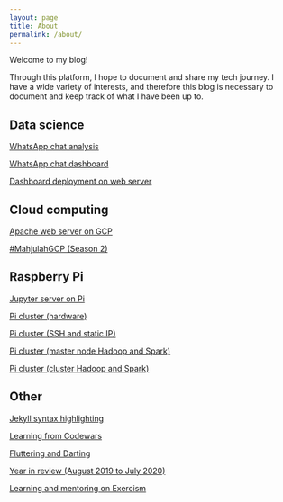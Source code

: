 ```yaml
---
layout: page
title: About
permalink: /about/
---
```


Welcome to my blog! 

Through this platform, I hope to document and share my tech journey. I have a wide variety of interests, and therefore this blog is necessary to document and keep track of what I have been up to.

## Data science

[WhatsApp chat analysis](https://blog.yifei.sg/jekyll/update/2020/07/18/whatsapp-chat-analysis.html)

[WhatsApp chat dashboard](https://blog.yifei.sg/jekyll/update/2020/08/17/whatsapp-chat-dashboard.html)

[Dashboard deployment on web server](https://blog.yifei.sg/jekyll/update/2020/08/18/dashboard-deployment.html)

## Cloud computing

[Apache web server on GCP](https://blog.yifei.sg/jekyll/update/2020/08/17/apache-web-server-gcp.html)

[#MahjulahGCP (Season 2)](https://blog.yifei.sg/jekyll/update/2020/09/29/mahjulahgcp-season-2.html)

## Raspberry Pi

[Jupyter server on Pi](https://zyf0717.github.io/jekyll/update/2020/05/23/jupyter-server-on-pi.html)

[Pi cluster (hardware)](https://zyf0717.github.io/jekyll/update/2020/06/23/pi-clustering-hardware.html)

[Pi cluster (SSH and static IP)](https://zyf0717.github.io/jekyll/update/2020/06/24/pi-ssh-ip.html)

[Pi cluster (master node Hadoop and Spark)](https://zyf0717.github.io/jekyll/update/2020/06/25/pi-single-node-hadoop-spark.html)

[Pi cluster (cluster Hadoop and Spark)](https://zyf0717.github.io/jekyll/update/2020/07/04/pi-clust-hadoop-spark.html)

## Other

[Jekyll syntax highlighting](https://zyf0717.github.io/jekyll/update/2020/05/05/jekyll-syntax-highlighting.html)

[Learning from Codewars](https://zyf0717.github.io/jekyll/update/2020/05/06/learning-from-codewars.html)

[Fluttering and Darting](https://zyf0717.github.io/jekyll/update/2020/06/01/fluttering-and-darting.html)

[Year in review (August 2019 to July 2020)](https://zyf0717.github.io/jekyll/update/2020/07/10/year-in-review-2019-2020.html)

[Learning and mentoring on Exercism](https://blog.yifei.sg/jekyll/update/2020/10/27/exercism.html)

